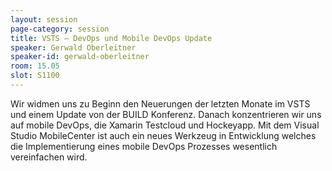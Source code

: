```yaml
---
layout: session
page-category: session
title: VSTS – DevOps und Mobile DevOps Update
speaker: Gerwald Oberleitner
speaker-id: gerwald-oberleitner
room: 15.05
slot: S1100
---
```


Wir widmen uns zu Beginn den Neuerungen der letzten Monate im VSTS und einem Update von der BUILD Konferenz. Danach konzentrieren wir uns auf mobile DevOps, die Xamarin Testcloud und Hockeyapp. Mit dem Visual Studio MobileCenter ist auch ein neues Werkzeug in Entwicklung welches die Implementierung eines mobile DevOps Prozesses wesentlich vereinfachen wird.
